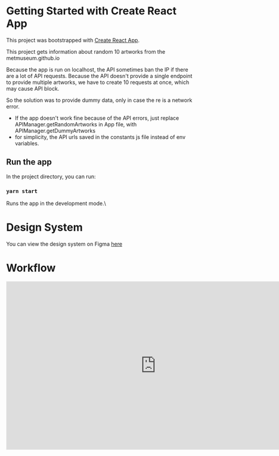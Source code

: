 # Getting Started with Create React App

This project was bootstrapped with [Create React App](https://github.com/facebook/create-react-app).


This project gets information about random 10 artworks from the metmuseum.github.io

Because the app is run on localhost, the API sometimes ban the IP if there are a lot of API requests. Because the API doesn't provide a single endpoint to provide multiple artworks, we have to create 10 requests at once, which may cause API block.

So the solution was to provide dummy data, only in case the re is a network error.

- If the app doesn't work fine because of the API errors, just replace APIManager.getRandomArtworks in App file, with APIManager.getDummyArtworks
- for simplicity, the API urls saved in the constants js file instead of env variables.

## Run the app

In the project directory, you can run:

### `yarn start`

Runs the app in the development mode.\

# Design System

You can view the design system on Figma [here](https://www.figma.com/file/PxvEoxTDHmAwTWYpF20Xdi/Untitled?node-id=2%3A2)

# Workflow

<iframe style="border: 1px solid rgba(0, 0, 0, 0.1);" width="800" height="450" src="https://www.figma.com/embed?embed_host=share&url=https%3A%2F%2Fwww.figma.com%2Ffile%2FPxvEoxTDHmAwTWYpF20Xdi%2FSmart-Frame%3Fnode-id%3D3%253A286" allowfullscreen></iframe>